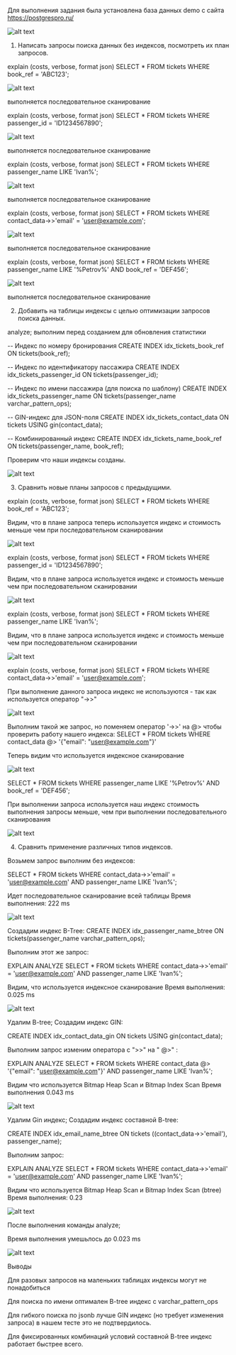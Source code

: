
Для выполнения задания была установлена база данных demo c сайта https://postgrespro.ru/

![alt text](image-1.png)


1. Написать запросы поиска данных без индексов, посмотреть их план 
запросов.



explain (costs, verbose, format json)
SELECT * FROM tickets WHERE book_ref = 'ABC123'; 

![alt text](image-2.png)

выполняется последовательное сканирование

explain (costs, verbose, format json)
SELECT * FROM tickets WHERE passenger_id = 'ID1234567890';

![alt text](image-3.png)


выполняется последовательное сканирование


explain (costs, verbose, format json)
SELECT * FROM tickets WHERE passenger_name LIKE 'Ivan%';

![alt text](image-4.png)

выполняется последовательное сканирование

explain (costs, verbose, format json)
SELECT * FROM tickets WHERE contact_data->>'email' = 'user@example.com';

![alt text](image-5.png)

выполняется последовательное сканирование

explain (costs, verbose, format json)
SELECT * FROM tickets 
WHERE passenger_name LIKE '%Petrov%' 
AND book_ref = 'DEF456';

![alt text](image-6.png)

выполняется последовательное сканирование

 2. Добавить на таблицы индексы с целью оптимизации запросов поиска 
данных.

analyze; выполним перед созданием для обновления статистики

-- Индекс по номеру бронирования
CREATE INDEX idx_tickets_book_ref ON tickets(book_ref);

-- Индекс по идентификатору пассажира
CREATE INDEX idx_tickets_passenger_id ON tickets(passenger_id);

-- Индекс по имени пассажира (для поиска по шаблону)
CREATE INDEX idx_tickets_passenger_name ON tickets(passenger_name varchar_pattern_ops);

-- GIN-индекс для JSON-поля
CREATE INDEX idx_tickets_contact_data ON tickets USING gin(contact_data);

-- Комбинированный индекс
CREATE INDEX idx_tickets_name_book_ref ON tickets(passenger_name, book_ref);

Проверим что наши индексы созданы.

![alt text](image-7.png)


 3. Сравнить новые планы запросов с предыдущими.

explain (costs, verbose, format json)
SELECT * FROM tickets WHERE book_ref = 'ABC123'; 


Видим, что в плане запроса теперь используется индекс и стоимость меньше чем при последовательном сканировании
 
![alt text](image-8.png)




explain (costs, verbose, format json)
SELECT * FROM tickets WHERE passenger_id = 'ID1234567890';

Видим, что в плане запроса используется индекс и стоимость меньше чем при последовательном сканировании

![alt text](image-9.png)


explain (costs, verbose, format json)
SELECT * FROM tickets WHERE passenger_name LIKE 'Ivan%';


Видим, что в плане запроса используется индекс и стоимость меньше чем при последовательном сканировании

![alt text](image-10.png)

explain (costs, verbose, format json)
SELECT * FROM tickets WHERE contact_data->>'email' = 'user@example.com';

При выполнение данного запроса индекс не используются - так как используется оператор "->>"

![alt text](image-11.png)

Выполним  такой же запрос, но поменяем оператор '->>' на @> чтобы проверить работу нашего индекса:
SELECT * FROM tickets WHERE contact_data @> '{"email": "user@example.com"}'

Теперь видим что используется индексное сканирование

![alt text](image-13.png)



SELECT * FROM tickets 
WHERE passenger_name LIKE '%Petrov%' 
AND book_ref = 'DEF456';

При выполнении запроса используется наш индекс стоимость выполнения запросы меньше, чем при выполнении последовательного сканирования

![alt text](image-12.png)



 4. Сравнить применение различных типов индексов.

Возьмем запрос выполним без индексов:

SELECT * FROM tickets 
WHERE contact_data->>'email' = 'user@example.com' 
AND passenger_name LIKE 'Ivan%';

Идет последовательное сканирование всей таблицы
Время выполнения: 222 ms

![alt text](image-14.png)

Создадим индекс B-Tree:
CREATE INDEX idx_passenger_name_btree ON tickets(passenger_name varchar_pattern_ops);

Выполним этот же запрос:

EXPLAIN ANALYZE SELECT * FROM tickets 
WHERE contact_data->>'email' = 'user@example.com' 
AND passenger_name LIKE 'Ivan%';

Видим, что используется индексное сканирование
Время выполнения: 0.025 ms


![alt text](image-15.png)

Удалим B-tree;
Создадим индекс GIN:

CREATE INDEX idx_contact_data_gin ON tickets USING gin(contact_data);

Выполним запрос изменим оператора с ">>" на " @>" :

EXPLAIN ANALYZE SELECT * FROM tickets 
WHERE contact_data @> '{"email": "user@example.com"}' 
AND passenger_name LIKE 'Ivan%';

Видим что используется Bitmap Heap Scan и Bitmap Index Scan
Время выполнения 0.043 ms 

![alt text](image-16.png)

Удалим Gin индекс;
Создадим индекс составной B-tree:

CREATE INDEX idx_email_name_btree ON tickets 
((contact_data->>'email'), passenger_name);

Выполним запрос:

EXPLAIN ANALYZE SELECT * FROM tickets 
WHERE contact_data->>'email' = 'user@example.com' 
AND passenger_name LIKE 'Ivan%';

Видим  что используется Bitmap Heap Scan и Bitmap Index Scan (btree)
Время выполнения: 0.23

![alt text](image-17.png)

После выполнения команды analyze;

Время выполнения умешьлось до 0.023 ms

![alt text](image-18.png)

Выводы

Для разовых запросов на маленьких таблицах индексы могут не понадобиться

Для поиска по имени оптимален B-tree индекс с varchar_pattern_ops

Для гибкого поиска по jsonb лучше GIN индекс (но требует изменения запроса) в нашем тесте это не подтвердилось. 

Для фиксированных комбинаций условий составной B-tree индекс работает быстрее всего.







 






